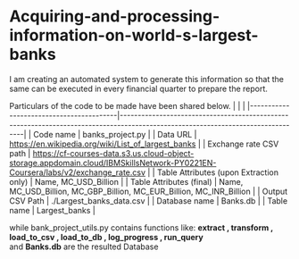 # Acquiring-and-processing-information-on-world-s-largest-banks


I am creating an automated system to generate this information so that the same can be executed in every financial quarter to prepare the report.

Particulars of the code to be made have been shared below.
|                                         |                                                                                                                                 |
|-----------------------------------------|---------------------------------------------------------------------------------------------------------------------------------|
| Code name                               | banks_project.py                                                                                                                |
| Data URL                                | https://en.wikipedia.org/wiki/List_of_largest_banks                                 |
| Exchange rate CSV path                  | https://cf-courses-data.s3.us.cloud-object-storage.appdomain.cloud/IBMSkillsNetwork-PY0221EN-Coursera/labs/v2/exchange_rate.csv |
| Table Attributes (upon Extraction only) | Name, MC_USD_Billion                                                                                                            |
| Table Attributes (final)                | Name, MC_USD_Billion, MC_GBP_Billion, MC_EUR_Billion, MC_INR_Billion                                                            |
| Output CSV Path                         | ./Largest_banks_data.csv                                                                                                        |
| Database name                           | Banks.db                                                                                                                        |
| Table name                              | Largest_banks                                                                                                                   |


while bank_project_utils.py contains functions like: **extract , transform , load_to_csv , load_to_db , log_progress , run_query**  
and **Banks.db**  are the resulted Database
